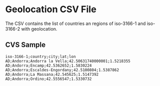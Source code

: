 # Geolocation CSV File
The CSV contains the list of countries an regions of iso-3166-1 and iso-3166-2 with geolocation.


## CVS Sample
```
iso-3166-1;country;city;lat;lon
AD;Andorra;Andorra la Vella;42.50631740000001;1.5218355
AD;Andorra;Encamp;42.5362652;1.5830224
AD;Andorra;Escaldes-Engordany;42.5100804;1.5387862
AD;Andorra;La Massana;42.545625;1.5147392
AD;Andorra;Ordino;42.5556547;1.5330732
```
